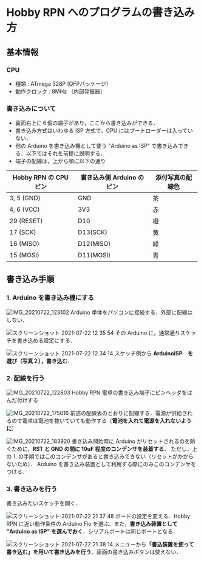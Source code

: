 # Hobby RPN へのプログラムの書き込み方

## 基本情報

### CPU

- 種類 : ATmega 328P (QFPパッケージ）
- 動作クロック : 8MHz （内部発振器）

### 書き込みについて

- 裏面右上に６個の端子があり，ここから書き込みができる．
- 書き込み方式はいわゆる ISP 方式で、CPU にはブートローダーは入っていない．
- 他の Arduino を書き込み機として使う "Arduino as ISP" で書き込みできる．以下ではそれを前提に説明する．
- 端子の配線は，上から順に以下の通り

|  Hobby RPN の CPU ピン  | 書き込み側 Arduino のピン | 添付写真の配線色 |
| ---- | ---- | ---- |
|  3, 5 (GND)  | GND | 茶 |
|  4, 6 (VCC) | 3V3 | 赤 | 
| 29 (RESET) | D10 | 橙 |
| 17 (SCK) | D13(SCK) | 黄 |
| 16 (MISO) | D12(MISO) | 緑 |
| 15 (MOSI) | D11(MOSI) | 青 |

## 書き込み手順

### 1. Arduino を書き込み機にする

![IMG_20210722_123102](https://user-images.githubusercontent.com/86639425/126644572-ad0a50a2-6c26-4020-8159-18ae7da3a584.jpg)
Arduino 単体をパソコンに接続する．外部に配線はしない．

![スクリーンショット 2021-07-22 12 35 54](https://user-images.githubusercontent.com/86639425/126644340-a4f1b69c-e483-4988-8137-2ecef7568670.jpg)
その Arduino に，通常通りスケッチを書き込める設定にする．

![スクリーンショット 2021-07-22 12 34 14](https://user-images.githubusercontent.com/86639425/126644367-03fb0bad-7119-4ef8-a90f-18be0a469073.jpg)
スケッチ例から <b>ArduinoISP　を選び（写真２），書き込む</b>．

### 2. 配線を行う

![IMG_20210722_122803](https://user-images.githubusercontent.com/86639425/126644764-1f08b368-ded5-43d4-8755-33f468c10c72.jpg)
Hobby RPN 電卓の書き込み端子にピンヘッダをはんだ付けする

![IMG_20210722_175016](https://user-images.githubusercontent.com/86639425/126644826-d1d7542d-53bc-4b05-97a4-002a4eba3e3b.jpg)
前述の配線表のとおりに配線する．電源が供給されるので電卓は電池を抜いていても動作する（<b>電池を入れて電源を入れないように</b>）

![IMG_20210722_183920](https://user-images.githubusercontent.com/86639425/126644945-7c279669-0980-4e4c-b10e-12436d001b55.jpg)
書き込み開始時に Arduino がリセットされるのを防ぐために，<b>RST と GND の間に 10uF 程度のコンデンサを装着する</b>．
ただし，上の 1. の手順ではこのコンデンサがあると書き込みできない（リセットがかからないため）．
Arduino を書き込み装置として利用する際にのみこのコンデンサをつける．

### 3. 書き込みを行う

書き込みたいスケッチを開く．

![スクリーンショット 2021-07-22 21 37 48](https://user-images.githubusercontent.com/86639425/126645158-caf09145-c7d3-474d-853d-d57020454025.jpg)
ボードの設定を変える．Hobby RPN に近い動作条件の Arduino Fio を選ぶ．また，<b>書き込み装置として "Arduino as ISP" を選んでおく</b>．シリアルポートは同じポートとなる．

![スクリーンショット 2021-07-22 21 38 14](https://user-images.githubusercontent.com/86639425/126645510-98cd3baf-3d4a-4304-b22d-7f64a908a360.jpg)
メニューから<b>「書込装置を使って書き込む」を用いて書き込みを行う</b>．画面の書き込みボタンは使えない．

